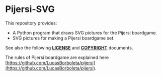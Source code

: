 # Pijersi-SVG
This repository provides:

- A Python program that draws SVG pictures for the Pijersi boardgame.
- SVG pictures for making a Pijersi boardgame set.

See also the following  [**LICENSE**](./docs/LICENSE.txt) and  [**COPYRIGHT**](./docs/COPYRIGHT.md)  documents. 

The rules of Pijersi boardgame are explained here [https://github.com/LucasBorboleta/pijersi](https://github.com/LucasBorboleta/pijersi).

